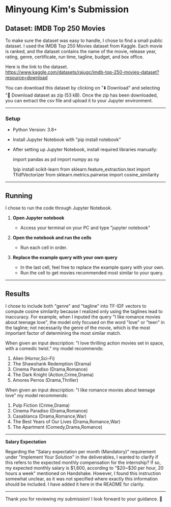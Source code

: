 # Minyoung Kim's Submission


## Dataset: IMDB Top 250 Movies


To make sure the dataset was easy to handle, I chose to find a small public dataset. I used the IMDB Top 250 Movies dataset from Kaggle. Each movie is ranked, and the dataset contains the name of the movie, release year, rating, genre, certificate, run time, tagline, budget, and box office.

Here is the link to the dataset.
https://www.kaggle.com/datasets/rajugc/imdb-top-250-movies-dataset?resource=download

You can download this dataset by clicking on "⬇️ Download" and selecting "📁 Download dataset as zip (53 kB). Once the zip has been downloaded, you can extract the csv file and upload it to your Jupyter environment.
    
---

### Setup

- Python Version: 3.8+
- Install Jupyter Notebook with "pip install notebook"
- After setting up Jupyter Notebook, install required libraries manually:
  
  import pandas as pd
  import numpy as np
  
  !pip install scikit-learn
  from sklearn.feature_extraction.text import TfidfVectorizer
  from sklearn.metrics.pairwise import cosine_similarity

---

## Running

I chose to run the code through Jupyter Notebook.

1. **Open Jupyter notebook**  
   - Access your terminal on your PC and type "jupyter notebook"

2. **Open the notebook and run the cells**  
   - Run each cell in order.

3. **Replace the example query with your own query**  
   - In the last cell, feel free to replace the example query with your own.
   - Run the cell to get movies recommended most similar to your query.
    
---

## Results

I chose to include both "genre" and "tagline" into TF-IDF vectors to compute cosine similarity because I realized only using the taglines lead to inaccuracy. For example, when I inputed the query "I like romance movies about teenage love", the model only focused on the word "love" or "teen" in the tagline; not necessarily the genre of the movie, which is the most important factor of determining the most similar match.

When given an input description: "I love thrilling action movies set in space, with a comedic twist."
my model recommends:
1. Alien (Horror,Sci-Fi)
2. The Shawshank Redemption (Drama)
3. Cinema Paradiso (Drama,Romance)
4. The Dark Knight (Action,Crime,Drama)
5. Amores Perros (Drama,Thriller)

When given an input description: "I like romance movies about teenage love"
my model recommends:
1. Pulp Fiction (Crime,Drama)
2. Cinema Paradiso (Drama,Romance)
3. Casablanca (Drama,Romance,War)
4. The Best Years of Our Lives (Drama,Romance,War)
5. The Apartment (Comedy,Drama,Romance)

---

**Salary Expectation** 

Regarding the "Salary expectation per month (Mandatory)" requirement under "Implement Your Solution" in the deliverables, I wanted to clarify if this refers to the expected monthly compensation for the internship? If so, my expected monthly salary is $1,600, according to "$20~$30 per hour, 20 hours a week" mentioned on Handshake. However, I found this instruction somewhat unclear, as it was not specified where exactly this information should be included. I have added it here in the README for clarity.

---

Thank you for reviewing my submission! I look forward to your guidance. 🚀

